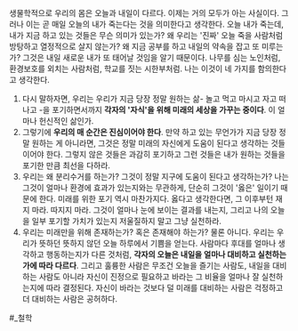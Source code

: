생물학적으로 우리의 몸은 오늘과 내일이 다르다. 이제는 거의 모두가 아는 사실이다.
그러나 이는 곧 매일 오늘의 내가 죽는다는 것을 의미한다고 생각한다.
오늘 내가 죽는데, 내가 지금 하고 있는 것들은 무슨 의미가 있는가?
왜 우리는 '진짜' 오늘 죽을 사람처럼 방탕하고 열정적으로 살지 않는가? 왜 지금 공부를 하고 내일의 약속을 잡고 또 미루는가?
그것은 내일 새로운 내가 또 태어날 것임을 알기 때문이다. 나무를 심는 노인처럼, 환경보호를 외치는 사람처럼, 학교를 짓는 시한부처럼.
나는 이것이 네 가지를 함의한다고 생각한다.
1. 다시 말하자면, 우리는 우리가 지금 당장 정말 원하는 삶- 놀고 먹고 마시고 자고 떠나고 -을 포기하면서까지 **각자의 '자식'을 위해 미래의 세상을 가꾸는 중이다**. 이 얼마나 헌신적인 삶인가.
2. 그렇기에 **우리의 매 순간은 진심이어야 한다**. 만약 하고 있는 무언가가 지금 당장 정말 원하는 게 아니라면, 그것은 정말 미래의 자신에게 도움이 된다고 생각하는 것들이어야 한다. 그렇지 않은 것들은 과감히 포기하고 그런 것들은 내가 원하는 것들을 포기한 만큼 최선을 다하라. 
3. 우리는 왜 분리수거를 하는가? 그것이 정말 지구에 도움이 된다고 생각하는가? 나는 그것이 얼마나 환경에 효과가 있는지와는 무관하게, 단순히 그것이 '옳은' 일이기 때문에 한다. 미래를 위한 포기 역시 마찬가지다. 옳다고 생각한다면, 그 이후부턴 재지 마라. 따지지 마라. 그것이 얼마나 눈에 보이는 결과를 내는지, 그리고 나의 오늘을 일부 포기할 가치가 있는지 저울질하지 말고 그냥 실천하라.
4. 우리는 미래만을 위해 존재하는가? 혹은 존재해야 하는가? 물론 아니다. 우리는 우리가 뜻하던 뜻하지 않던 오늘 하루에서 기쁨을 얻는다. 사람마다 후대를 얼마나 생각하고 행동하는지가 다른 것처럼, **각자의 오늘은 내일을 얼마나 대비하고 실천하는가에 따라 다르다**. 그리고 훌륭한 사람은 무조건 오늘을 즐기는 사람도, 내일을 대비하는 사람도 아니라 자신이 진정으로 필요하고 바라는 그 비율을 얼마나 잘 실천하는지에 따라 결정된다. 자신이 바라는 것보다 덜 미래를 대비하는 사람은 걱정하고 더 대비하는 사람은 공허하다.

#_철학
